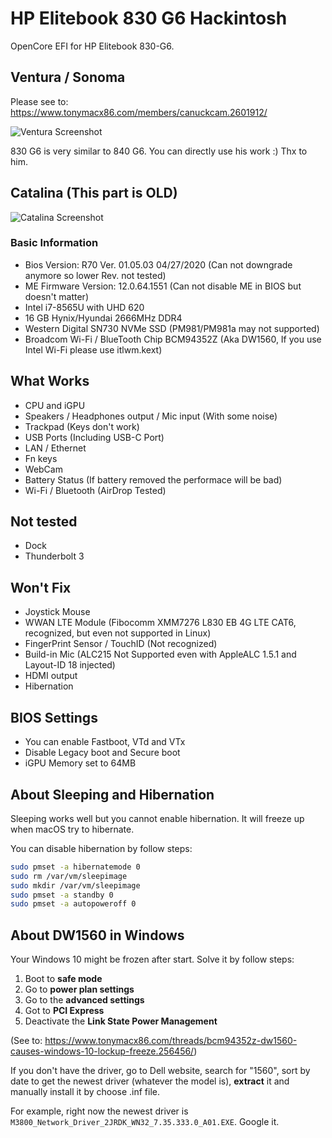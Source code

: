 # HP Elitebook 830 G6 Hackintosh

OpenCore EFI for HP Elitebook 830-G6.

## Ventura / Sonoma

Please see to:
https://www.tonymacx86.com/members/canuckcam.2601912/

![Ventura Screenshot](https://github.com/user-attachments/assets/9e9452df-d2bd-4344-a590-49fe21b6f386)

830 G6 is very similar to 840 G6.
You can directly use his work :) Thx to him.

## Catalina (This part is OLD)

![Catalina Screenshot](https://tva1.sinaimg.cn/large/007S8ZIlgy1gi2agfk1frj31hc0u013g.jpg)

### Basic Information

- Bios Version: R70 Ver. 01.05.03  04/27/2020 (Can not downgrade anymore so lower Rev. not tested)
- ME Firmware Version: 12.0.64.1551 (Can not disable ME in BIOS but doesn't matter)
- Intel i7-8565U with UHD 620
- 16 GB Hynix/Hyundai 2666MHz DDR4
- Western Digital SN730 NVMe SSD (PM981/PM981a may not supported)
- Broadcom Wi-Fi / BlueTooth Chip BCM94352Z (Aka DW1560, If you use Intel Wi-Fi please use itlwm.kext)

## What Works

- CPU and iGPU
- Speakers /  Headphones output / Mic input (With some noise)
- Trackpad (Keys don't work)
- USB Ports (Including USB-C Port)
- LAN / Ethernet
- Fn keys
- WebCam
- Battery Status (If battery removed the performace will be bad)
- Wi-Fi / Bluetooth (AirDrop Tested)

## Not tested

- Dock
- Thunderbolt 3

## Won't Fix

- Joystick Mouse
- WWAN LTE Module (Fibocomm XMM7276 L830 EB 4G LTE CAT6, recognized, but even not supported in Linux)
- FingerPrint Sensor / TouchID (Not recognized)
- Build-in Mic (ALC215 Not Supported even with AppleALC 1.5.1 and Layout-ID 18 injected)
- HDMI output
- Hibernation

## BIOS Settings

- You can enable Fastboot, VTd and VTx
- Disable Legacy boot and Secure boot
- iGPU Memory set to 64MB

## About Sleeping and Hibernation

Sleeping works well but you cannot enable hibernation. It will freeze up when macOS try to hibernate.

You can disable hibernation by follow steps:

```bash
sudo pmset -a hibernatemode 0
sudo rm /var/vm/sleepimage
sudo mkdir /var/vm/sleepimage
sudo pmset -a standby 0
sudo pmset -a autopoweroff 0
```

## About DW1560 in Windows

Your Windows 10 might be frozen after start. Solve it by follow steps:

1. Boot to **safe mode**
2. Go to **power plan settings**
3. Go to the **advanced settings**
4. Got to **PCI Express**
5. Deactivate the **Link State Power Management**

(See to: https://www.tonymacx86.com/threads/bcm94352z-dw1560-causes-windows-10-lockup-freeze.256456/)

If you don't have the driver, go to Dell website, search for "1560", sort by date to get the newest driver (whatever the model is), **extract** it and manually install it by choose .inf file.

For example, right now the newest driver is `M3800_Network_Driver_2JRDK_WN32_7.35.333.0_A01.EXE`. Google it.
